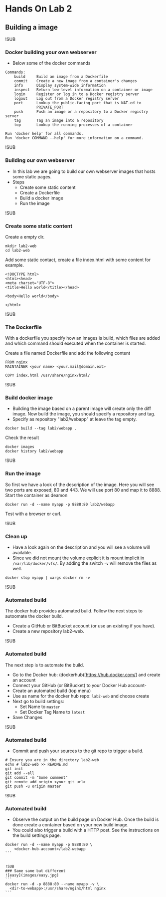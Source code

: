 # Hands On Lab 2
## Building a image

!SUB
### Docker building your own webserver
* Below some of the docker commands

```
Commands:
    build     Build an image from a Dockerfile
    commit    Create a new image from a container's changes
    info      Display system-wide information
    inspect   Return low-level information on a container or image
    login     Register or log in to a Docker registry server
    logout    Log out from a Docker registry server
    port      Lookup the public-facing port that is NAT-ed to
              PRIVATE_PORT
    push      Push an image or a repository to a Docker registry server
    tag       Tag an image into a repository
    top       Lookup the running processes of a container

Run 'docker help' for all commands.
Run 'docker COMMAND --help' for more information on a command.
```

!SUB
### Building our own webserver
* In this lab we are going to build our own webserver images that hosts some static pages.
* Steps
    * Create some static content
    * Create a Dockerfile
    * Build a docker image
    * Run the image

!SUB
### Create some static content

Create a empty dir.

```
mkdir lab2-web
cd lab2-web
```
Add some static contact, create a file index.html with some content for example.

```
<!DOCTYPE html>
<html><head>
<meta charset="UTF-8">
<title>Hello world</title></head>

<body>Hello world</body>

</html>
```

!SUB
### The Dockerfile
With a dockerfile you specify how an images is build, which files are added and which command should executed when the container is started.

Create a file named Dockerfile and add the following content

```
FROM nginx
MAINTAINER <your name> <your.mail@domain.ext>

COPY index.html /usr/share/nginx/html/
```

!SUB
### Build docker image
* Building the image based on a parent image will create only the diff image. Now build the image, you should specify a repository and tag.
* Specify as repository "lab2/webapp" at leave the tag empty.

```
docker build --tag lab2/webapp .
```

Check the result
```
docker images
docker history lab2/webapp
```

!SUB
### Run the image
So first we have a look of the description of the image. Here you will see two ports are exposed, 80 and 443. We will use port 80 and map it to 8888.
Start the container as deamon

```
docker run -d --name myapp -p 8888:80 lab2/webapp
```
Test with a browser or curl.

!SUB
### Clean up
* Have a look again on the description and you will see a volume will available.
* Since we did not mount the volume explicit it is mount implicit in ```/var/lib/docker/vfs/```. By adding the switch ```-v``` will remove the files as well.

```
docker stop myapp | xargs docker rm -v
```

!SUB
### Automated build
The docker hub provides automated build. Follow the next steps to autoomate the docker build.
- Create a GitHub or BitBucket account (or use an existing if you have).
- Create a new repository lab2-web.


!SUB
### Automated build
The next step is to automate the build.
- Go to the Docker hub: (dockerhub)[https://hub.docker.com/] and create an account
- Connect your GitHub (or BitBucket) to your Docker Hub account-
- Create an automated build (top menu)
- Use as name for the docker hub repo: `lab2-web` and choose create
- Next go to build settings:
  - Set Name to `master`
  - Set Docker Tag Name to `latest`
- Save Changes

!SUB
### Automated build
- Commit and push your sources to the git repo to trigger a build.

```
# Ensure you are in the directory lab2-web
echo # lab2-web >> README.md
git init
git add --all
git commit -m "Some comment"
git remote add origin <your git url>
git push -u origin master

```

!SUB
### Automated build
- Observe the output on the build page on Docker Hub. Once the build is done create a container based on your new build image.
- You could also trigger a build with a HTTP post. See the instructions on the build settings page.

````
docker run -d --name myapp -p 8888:80 \
    <docker-hub-account>/lab2-webapp
```


!SUB
### Same same but different
![easy](images/easy.jpg)
```
docker run -d -p 8888:80 --name myapp -v \
  <dir-to-webapp>:/usr/share/nginx/html nginx
```
